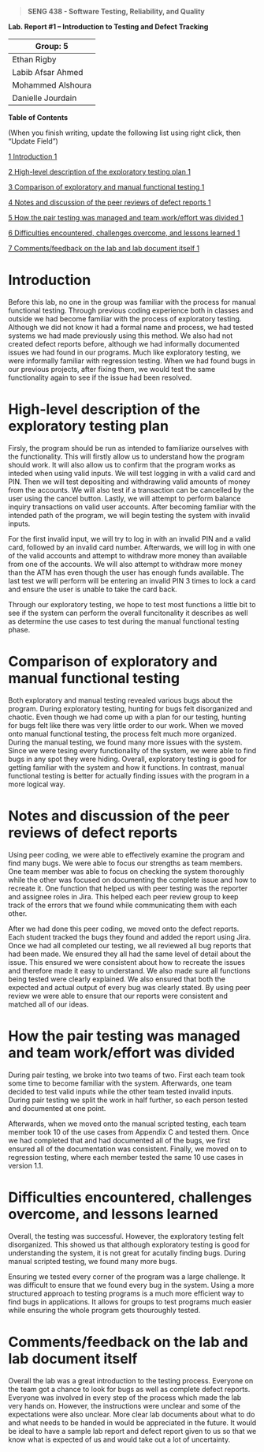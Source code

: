 >**SENG 438 - Software Testing, Reliability, and Quality**

**Lab. Report \#1 – Introduction to Testing and Defect Tracking**

| Group: 5  |
|----------------------|
| Ethan Rigby          |
| Labib Afsar Ahmed    |
| Mohammed Alshoura    |
| Danielle Jourdain    |

**Table of Contents**

(When you finish writing, update the following list using right click, then
“Update Field”)

[1 Introduction	1](#_Toc439194677)

[2 High-level description of the exploratory testing plan	1](#_Toc439194678)

[3 Comparison of exploratory and manual functional testing	1](#_Toc439194679)

[4 Notes and discussion of the peer reviews of defect reports	1](#_Toc439194680)

[5 How the pair testing was managed and team work/effort was divided	1](#_Toc439194681)

[6 Difficulties encountered, challenges overcome, and lessons learned	1](#_Toc439194682)

[7 Comments/feedback on the lab and lab document itself	1](#_Toc439194683)

# Introduction

Before this lab, no one in the group was familiar with the process for manual functional testing. Through previous coding experience both in classes and outside we had become familiar with the process of exploratory testing. Although we did not know it had a formal name and process, we had tested systems we had made previously using this method. We also had not created defect reports before, although we had informally documented issues we had found in our programs. Much like exploratory testing, we were informally familiar with regression testing. When we had found bugs in our previous projects, after fixing them, we would test the same functionality again to see if the issue had been resolved.

# High-level description of the exploratory testing plan

Firsly, the program should be run as intended to familiarize ourselves with the functionality. This will firstly allow us to understand how the program should work. It will also allow us to confirm that the program works as inteded when using valid inputs. We will test logging in with a valid card and PIN. Then we will test depositing and withdrawing valid amounts of money from the accounts. We will also test if a transaction can be cancelled by the user using the cancel button. Lastly, we will attempt to perform balance inquiry transactions on valid user accounts. After becoming familiar with the intended path of the program, we will begin testing the system with invalid inputs.

For the first invalid input, we will try to log in with an invalid PIN and a valid card, followed by an invalid card number. Afterwards, we will log in with one of the valid accounts and attempt to withdraw more money than available from one of the accounts. We will also attempt to withdraw more money than the ATM has even though the user has enough funds available. The last test we will perform will be entering an invalid PIN 3 times to lock a card and ensure the user is unable to take the card back.

Through our exploratory testing, we hope to test most functions a little bit to see if the system can perform the overall funcitonality it describes as well as determine the use cases to test during the manual functional testing phase.

# Comparison of exploratory and manual functional testing

Both exploratory and manual testing revealed various bugs about the program. During exploratory testing, hunting for bugs felt disorganized and chaotic. Even though we had come up with a plan for our testing, hunting for bugs felt like there was very little order to our work. When we moved onto manual functional testing, the process felt much more organized. During the manual testing, we found many more issues with the system. Since we were tesing every functionality of the system, we were able to find bugs in any spot they were hiding. Overall, exploratory testing is good for getting familiar with the system and how it functions. In contrast, manual functional testing is better for actually finding issues with the program in a more logical way.

# Notes and discussion of the peer reviews of defect reports

Using peer coding, we were able to effectively examine the program and find many bugs. We were able to focus our strengths as team members. One team member was able to focus on checking the system thoroughly while the other was focused on documenting the complete issue and how to recreate it. One function that helped us with peer testing was the reporter and assignee roles in Jira. This helped each peer review group to keep track of the errors that we found while communicating them with each other.

After we had done this peer coding, we moved onto the defect reports. Each student tracked the bugs they found and added the report using Jira. Once we had all completed our testing, we all reviewed all bug reports that had been made. We ensured they all had the same level of detail about the issue. This ensured we were consistent about how to recreate the issues and therefore made it easy to understand. We also made sure all functions being tested were clearly explained. We also ensured that both the expected and actual output of every bug was clearly stated. By using peer review we were able to ensure that our reports were consistent and matched all of our ideas.

# How the pair testing was managed and team work/effort was divided

During pair testing, we broke into two teams of two. First each team took some time to become familiar with the system. Afterwards, one team decided to test valid inputs while the other team tested invalid inputs. During pair testing we split the work in half further, so each person tested and documented at one point.

Afterwards, when we moved onto the manual scripted testing, each team member took 10 of the use cases from Appendix C and tested them. Once we had completed that and had documented all of the bugs, we first ensured all of the documentation was consistent. Finally, we moved on to regression testing, where each member tested the same 10 use cases in version 1.1.

# Difficulties encountered, challenges overcome, and lessons learned

Overall, the testing was successful. However, the exploratory testing felt disorganized. This showed us that although exploratory testing is good for understanding the system, it is not great for acutally finding bugs. During manual scripted testing, we found many more bugs.

Ensuring we tested every corner of the program was a large challenge. It was difficult to ensure that we found every bug in the system. Using a more structured approach to testing programs is a much more efficient way to find bugs in applications. It allows for groups to test programs much easier while ensuring the whole program gets thouroughly tested.

# Comments/feedback on the lab and lab document itself

Overall the lab was a great introduction to the testing process. Everyone on the team got a chance to look for bugs as well as complete defect reports. Everyone was involved in every step of the process which made the lab very hands on. However, the instructions were unclear and some of the expectations were also unclear. More clear lab documents about what to do and what needs to be handed in would be appreciated in the future. It would be ideal to have a sample lab report and defect report given to us so that we know what is expected of us and would take out a lot of uncertainty.
